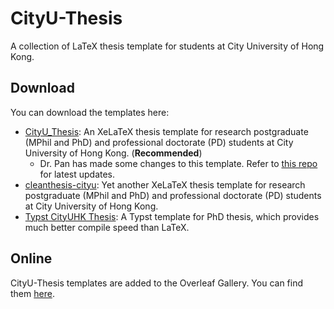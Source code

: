 # CityU-Thesis

A collection of LaTeX thesis template for students at City University of Hong Kong.


## Download
You can download the templates here:
- [CityU_Thesis](https://github.com/huwan/CityU_Thesis): An XeLaTeX thesis template for research postgraduate (MPhil and PhD) and professional doctorate (PD) students at City University of Hong Kong. (**Recommended**)
    - Dr. Pan has made some changes to this template. Refer to [this repo](https://github.com/fei-pan/CityU_Thesis) for latest updates.
- [cleanthesis-cityu](https://github.com/huwan/cleanthesis-cityu): Yet another XeLaTeX thesis template for research postgraduate (MPhil and PhD) and professional doctorate (PD) students at City University of Hong Kong.
- [Typst CityUHK Thesis](https://github.com/Lucas-Wye/typst-CityUHK-thesis): A Typst template for PhD thesis, which provides much better compile speed than LaTeX.

## Online
CityU-Thesis templates are added to the Overleaf Gallery. You can find them [here](https://www.overleaf.com/gallery/tagged/cityuhk).
